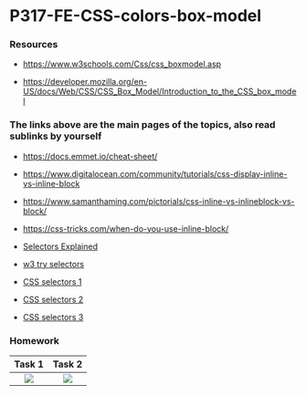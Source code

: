 # P317-FE-CSS-colors-box-model

### Resources

* https://www.w3schools.com/Css/css_boxmodel.asp

* https://developer.mozilla.org/en-US/docs/Web/CSS/CSS_Box_Model/Introduction_to_the_CSS_box_model

### The links above are the main pages of the topics, also read sublinks by yourself

* https://docs.emmet.io/cheat-sheet/

* https://www.digitalocean.com/community/tutorials/css-display-inline-vs-inline-block

* https://www.samanthaming.com/pictorials/css-inline-vs-inlineblock-vs-block/

* https://css-tricks.com/when-do-you-use-inline-block/

* [Selectors Explained](https://kittygiraudel.github.io/selectors-explained/?)

* [w3 try selectors](https://www.w3schools.com/cssref/trysel.asp)

* [CSS selectors 1](https://www.456bereastreet.com/archive/200509/css_21_selectors_part_1/)

* [CSS selectors 2](https://www.456bereastreet.com/archive/200510/css_21_selectors_part_2/)

* [CSS selectors 3](https://www.456bereastreet.com/archive/200510/css_21_selectors_part_3/)

### Homework
Task 1             |  Task 2
:-------------------------:|:-------------------------:
![](https://user-images.githubusercontent.com/57169563/120698553-44162900-c4c0-11eb-8ba0-42562e915675.png)  |  ![](https://user-images.githubusercontent.com/57169563/120698573-49737380-c4c0-11eb-977e-d5fdc669cb1b.png)


